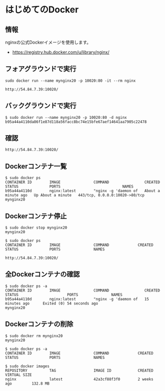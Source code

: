はじめてのDocker
================

情報
----

nginxの公式Dockerイメージを使用します。

- https://registry.hub.docker.com/u/library/nginx/

フォアグラウンドで実行
----------------------

```
sudo docker run --name mynginx20 -p 10020:80 -it --rm nginx
```

```
http://54.84.7.39:10020/
```

バックグラウンドで実行
----------------------

```
$ sudo docker run --name mynginx20 -p 10020:80 -d nginx
b95a44a4110da86f1e87d118a56facc8bc74e15bfe67aef14641aa7905c22478
```

確認
----

```
http://54.84.7.39:10020/
```

Dockerコンテナ一覧
------------------

```
$ sudo docker ps
CONTAINER ID        IMAGE               COMMAND                CREATED              STATUS              PORTS                            NAMES
b95a44a4110d        nginx:latest        "nginx -g 'daemon of   About a minute ago   Up About a minute   443/tcp, 0.0.0.0:10020->80/tcp   mynginx20
```

Dockerコンテナ停止
------------------

```
$ sudo docker stop mynginx20
mynginx20
```

```
$ sudo docker ps
CONTAINER ID        IMAGE               COMMAND             CREATED             STATUS              PORTS               NAMES
```

```
http://54.84.7.39:10020/
```

全Dockerコンテナの確認
----------------------

```
$ sudo docker ps -a
CONTAINER ID        IMAGE               COMMAND                CREATED             STATUS                      PORTS               NAMES
b95a44a4110d        nginx:latest        "nginx -g 'daemon of   15 minutes ago      Exited (0) 54 seconds ago                       mynginx20
```

Dockerコンテナの削除
--------------------

```
$ sudo docker rm mynginx20
mynginx20
```

```
$ sudo docker ps -a
CONTAINER ID        IMAGE               COMMAND             CREATED             STATUS              PORTS               NAMES
```

```
$ sudo docker images
REPOSITORY          TAG                 IMAGE ID            CREATED             VIRTUAL SIZE
nginx               latest              42a3cf88f3f0        2 weeks ago         132.8 MB
```
